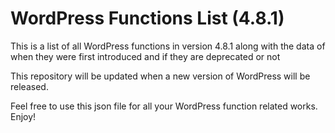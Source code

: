 # WordPress Functions List (4.8.1)

This is a list of all WordPress functions in version 4.8.1 along with the data of when they were first introduced and if they are deprecated or not

This repository will be updated when a new version of WordPress will be released. 

Feel free to use this json file for all your WordPress function related works. Enjoy!